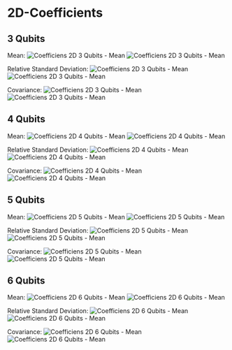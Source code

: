 # 2D-Coefficients

## 3 Qubits

Mean:
![Coefficiens 2D 3 Qubits - Mean](figures/coeff_mean_qubits3_2D_light.png#only-light)
![Coefficiens 2D 3 Qubits - Mean](figures/coeff_mean_qubits3_2D_dark.png#only-dark)

Relative Standard Deviation:
![Coefficiens 2D 3 Qubits - Mean](figures/coeff_sd_qubits3_2D_light.png#only-light)
![Coefficiens 2D 3 Qubits - Mean](figures/coeff_sd_qubits3_2D_dark.png#only-dark)

Covariance:
![Coefficiens 2D 3 Qubits - Mean](figures/coeff_covar_qubits3_2D_light.png#only-light)
![Coefficiens 2D 3 Qubits - Mean](figures/coeff_covar_qubits3_2D_dark.png#only-dark)


## 4 Qubits

Mean:
![Coefficiens 2D 4 Qubits - Mean](figures/coeff_mean_qubits4_2D_light.png#only-light)
![Coefficiens 2D 4 Qubits - Mean](figures/coeff_mean_qubits4_2D_dark.png#only-dark)

Relative Standard Deviation:
![Coefficiens 2D 4 Qubits - Mean](figures/coeff_sd_qubits4_2D_light.png#only-light)
![Coefficiens 2D 4 Qubits - Mean](figures/coeff_sd_qubits4_2D_dark.png#only-dark)

Covariance:
![Coefficiens 2D 4 Qubits - Mean](figures/coeff_covar_qubits4_2D_light.png#only-light)
![Coefficiens 2D 4 Qubits - Mean](figures/coeff_covar_qubits4_2D_dark.png#only-dark)


## 5 Qubits

Mean:
![Coefficiens 2D 5 Qubits - Mean](figures/coeff_mean_qubits5_2D_light.png#only-light)
![Coefficiens 2D 5 Qubits - Mean](figures/coeff_mean_qubits5_2D_dark.png#only-dark)

Relative Standard Deviation:
![Coefficiens 2D 5 Qubits - Mean](figures/coeff_sd_qubits5_2D_light.png#only-light)
![Coefficiens 2D 5 Qubits - Mean](figures/coeff_sd_qubits5_2D_dark.png#only-dark)

Covariance:
![Coefficiens 2D 5 Qubits - Mean](figures/coeff_covar_qubits5_2D_light.png#only-light)
![Coefficiens 2D 5 Qubits - Mean](figures/coeff_covar_qubits5_2D_dark.png#only-dark)


## 6 Qubits

Mean:
![Coefficiens 2D 6 Qubits - Mean](figures/coeff_mean_qubits6_2D_light.png#only-light)
![Coefficiens 2D 6 Qubits - Mean](figures/coeff_mean_qubits6_2D_dark.png#only-dark)

Relative Standard Deviation:
![Coefficiens 2D 6 Qubits - Mean](figures/coeff_sd_qubits6_2D_light.png#only-light)
![Coefficiens 2D 6 Qubits - Mean](figures/coeff_sd_qubits6_2D_dark.png#only-dark)

Covariance:
![Coefficiens 2D 6 Qubits - Mean](figures/coeff_covar_qubits6_2D_light.png#only-light)
![Coefficiens 2D 6 Qubits - Mean](figures/coeff_covar_qubits6_2D_dark.png#only-dark)
